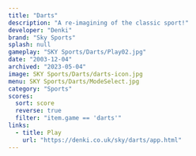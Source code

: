 ```yaml
---
title: "Darts"
description: "A re-imagining of the classic sport!"
developer: "Denki"
brand: "Sky Sports"
splash: null
gameplay: "SKY Sports/Darts/Play02.jpg"
date: "2003-12-04"
archived: "2023-05-04"
image: SKY Sports/Darts/darts-icon.jpg
menu: SKY Sports/Darts/ModeSelect.jpg
category: "Sports"
scores:
  sort: score
  reverse: true
  filter: "item.game == 'darts'"
links:
  - title: Play
    url: "https://denki.co.uk/sky/darts/app.html"
---
```

